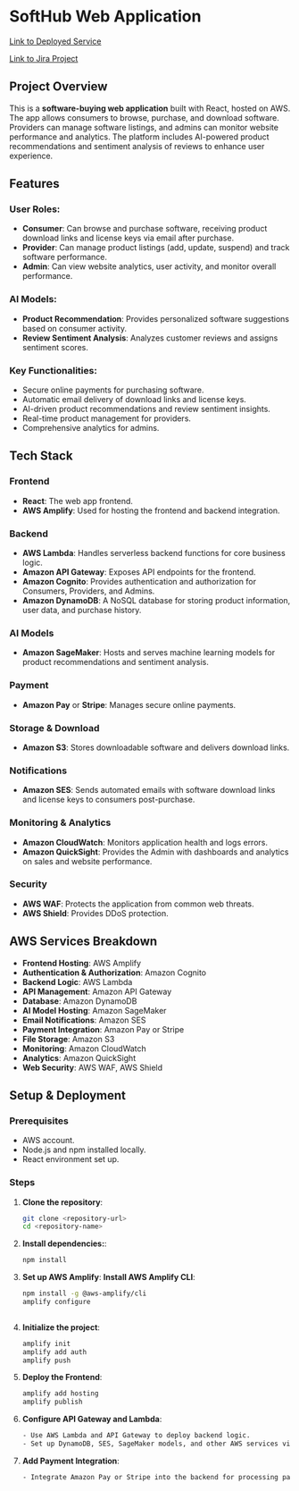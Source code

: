 # SoftHub Web Application

<a href="https://main.duvnntlhsen54.amplifyapp.com/">Link to Deployed Service</a>
<p></p>
<a href="https://balajiravindaran.atlassian.net/jira/software/projects/CSD/boards/9">Link to Jira Project</a>

## Project Overview

This is a **software-buying web application** built with React, hosted on AWS. The app allows consumers to browse, purchase, and download software. Providers can manage software listings, and admins can monitor website performance and analytics. The platform includes AI-powered product recommendations and sentiment analysis of reviews to enhance user experience.

## Features

### User Roles:
- **Consumer**: Can browse and purchase software, receiving product download links and license keys via email after purchase.
- **Provider**: Can manage product listings (add, update, suspend) and track software performance.
- **Admin**: Can view website analytics, user activity, and monitor overall performance.

### AI Models:
- **Product Recommendation**: Provides personalized software suggestions based on consumer activity.
- **Review Sentiment Analysis**: Analyzes customer reviews and assigns sentiment scores.

### Key Functionalities:
- Secure online payments for purchasing software.
- Automatic email delivery of download links and license keys.
- AI-driven product recommendations and review sentiment insights.
- Real-time product management for providers.
- Comprehensive analytics for admins.

## Tech Stack

### Frontend
- **React**: The web app frontend.
- **AWS Amplify**: Used for hosting the frontend and backend integration.

### Backend
- **AWS Lambda**: Handles serverless backend functions for core business logic.
- **Amazon API Gateway**: Exposes API endpoints for the frontend.
- **Amazon Cognito**: Provides authentication and authorization for Consumers, Providers, and Admins.
- **Amazon DynamoDB**: A NoSQL database for storing product information, user data, and purchase history.

### AI Models
- **Amazon SageMaker**: Hosts and serves machine learning models for product recommendations and sentiment analysis.

### Payment
- **Amazon Pay** or **Stripe**: Manages secure online payments.

### Storage & Download
- **Amazon S3**: Stores downloadable software and delivers download links.

### Notifications
- **Amazon SES**: Sends automated emails with software download links and license keys to consumers post-purchase.

### Monitoring & Analytics
- **Amazon CloudWatch**: Monitors application health and logs errors.
- **Amazon QuickSight**: Provides the Admin with dashboards and analytics on sales and website performance.

### Security
- **AWS WAF**: Protects the application from common web threats.
- **AWS Shield**: Provides DDoS protection.

## AWS Services Breakdown

- **Frontend Hosting**: AWS Amplify
- **Authentication & Authorization**: Amazon Cognito
- **Backend Logic**: AWS Lambda
- **API Management**: Amazon API Gateway
- **Database**: Amazon DynamoDB
- **AI Model Hosting**: Amazon SageMaker
- **Email Notifications**: Amazon SES
- **Payment Integration**: Amazon Pay or Stripe
- **File Storage**: Amazon S3
- **Monitoring**: Amazon CloudWatch
- **Analytics**: Amazon QuickSight
- **Web Security**: AWS WAF, AWS Shield

## Setup & Deployment

### Prerequisites
- AWS account.
- Node.js and npm installed locally.
- React environment set up.

### Steps
1. **Clone the repository**:
   ```bash
   git clone <repository-url>
   cd <repository-name>

2. **Install dependencies:**:
   ```bash
   npm install

3. **Set up AWS Amplify**:
   **Install AWS Amplify CLI**:
   ```bash
   npm install -g @aws-amplify/cli
   amplify configure
  
 4. **Initialize the project**:
    ```bash
    amplify init
    amplify add auth
    amplify push

 5. **Deploy the Frontend**:
    ```bash
    amplify add hosting
    amplify publish
    
 6. **Configure API Gateway and Lambda**:
    ```bash
    - Use AWS Lambda and API Gateway to deploy backend logic.
    - Set up DynamoDB, SES, SageMaker models, and other AWS services via AWS Console.

 7. **Add Payment Integration**:
    ```bash
    - Integrate Amazon Pay or Stripe into the backend for processing payments.
